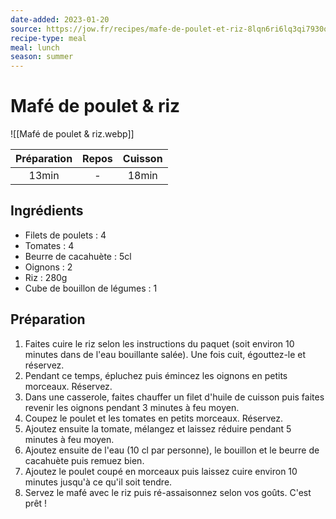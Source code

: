 ```yaml
---
date-added: 2023-01-20
source: https://jow.fr/recipes/mafe-de-poulet-et-riz-8lqn6ri6lq3qi7930qzc
recipe-type: meal
meal: lunch
season: summer
---
```


# Mafé de poulet & riz

![[Mafé de poulet & riz.webp]]

| Préparation | Repos | Cuisson |
|:-----------:|:-----:|:-------:|
|    13min    |   -   |  18min  |

## Ingrédients

- Filets de poulets : 4
- Tomates : 4
- Beurre de cacahuète : 5cl
- Oignons : 2
- Riz : 280g
- Cube de bouillon de légumes : 1

## Préparation

1. Faites cuire le riz selon les instructions du paquet (soit environ 10 minutes dans de l'eau bouillante salée). Une fois cuit, égouttez-le et réservez.
2. Pendant ce temps, épluchez puis émincez les oignons en petits morceaux. Réservez.
3. Dans une casserole, faites chauffer un filet d'huile de cuisson puis faites revenir les oignons pendant 3 minutes à feu moyen.
4. Coupez le poulet et les tomates en petits morceaux. Réservez.
5. Ajoutez ensuite la tomate, mélangez et laissez réduire pendant 5 minutes à feu moyen.
6. Ajoutez ensuite de l'eau (10 cl par personne), le bouillon et le beurre de cacahuète puis remuez bien.
7. Ajoutez le poulet coupé en morceaux puis laissez cuire environ 10 minutes jusqu'à ce qu'il soit tendre.
8. Servez le mafé avec le riz puis ré-assaisonnez selon vos goûts. C'est prêt !
